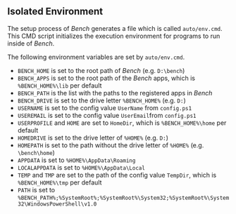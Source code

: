 ## Isolated Environment

The setup process of _Bench_ generates a file which is called `auto/env.cmd`.
This CMD script initializes the execution environment for programs to run inside of _Bench_.

The following environment variables are set by `auto/env.cmd`.

* `BENCH_HOME` is set to the root path of _Bench_ (e.g. `D:\bench`)
* `BENCH_APPS` is set to the root path of the _Bench_ apps, which is `%BENCH_HOME%\lib` per default
* `BENCH_PATH` is the list with the paths to the registered apps in _Bench_
* `BENCH_DRIVE` is set to the drive letter `%BENCH_HOME%` (e.g. `D:`)  
* `USERNAME` is set to the config value `UserName` from `config.ps1`
* `USEREMAIL` is set to the config value `UserEmail`from `config.ps1`
* `USERPROFILE` and `HOME` are set to `HomeDir`, which is `%BENCH_HOME%\home` per default
* `HOMEDRIVE` is set to the drive letter of `%HOME%` (e.g. `D:`)
* `HOMEPATH` is set to the path  without the drive letter of `%HOME%` (e.g. `\bench\home`)
* `APPDATA` is set to `%HOME%\AppData\Roaming`
* `LOCALAPPDATA` is set to `%HOME%\AppData\Local`
* `TEMP` and `TMP` are set to the path of the config value `TempDir`, which is `%BENCH_HOME%\tmp` per default
* `PATH` is set to `%BENCH_PATH%;%SystemRoot%;%SystemRoot%\System32;%SystemRoot%\System32\WindowsPowerShell\v1.0`

